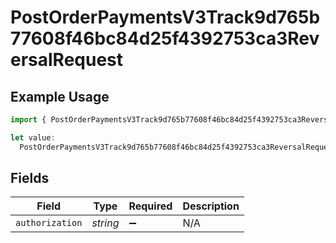 # PostOrderPaymentsV3Track9d765b77608f46bc84d25f4392753ca3ReversalRequest

## Example Usage

```typescript
import { PostOrderPaymentsV3Track9d765b77608f46bc84d25f4392753ca3ReversalRequest } from "@dhaba/safepay-ts/models/operations";

let value:
  PostOrderPaymentsV3Track9d765b77608f46bc84d25f4392753ca3ReversalRequest = {};
```

## Fields

| Field              | Type               | Required           | Description        |
| ------------------ | ------------------ | ------------------ | ------------------ |
| `authorization`    | *string*           | :heavy_minus_sign: | N/A                |